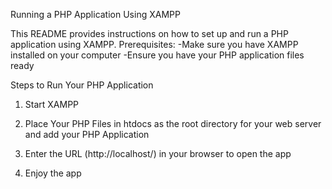 Running a PHP Application Using XAMPP

This README provides instructions on how to set up and run a PHP application using XAMPP.
Prerequisites:
-Make sure you have XAMPP installed on your computer
-Ensure you have your PHP application files ready

Steps to Run Your PHP Application

1. Start XAMPP

2. Place Your PHP Files in htdocs  as the root directory for your web server and add your PHP Application

3. Enter the URL (http://localhost/) in your browser to open the app

4. Enjoy the app
